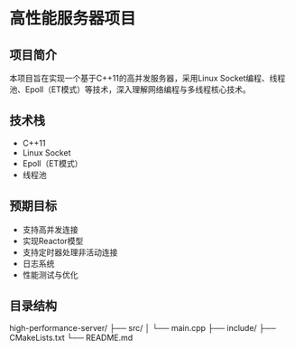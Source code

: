 # 高性能服务器项目

## 项目简介
本项目旨在实现一个基于C++11的高并发服务器，采用Linux Socket编程、线程池、Epoll（ET模式）等技术，深入理解网络编程与多线程核心技术。

## 技术栈
- C++11
- Linux Socket
- Epoll（ET模式）
- 线程池

## 预期目标
- 支持高并发连接
- 实现Reactor模型
- 支持定时器处理非活动连接
- 日志系统
- 性能测试与优化

## 目录结构
high-performance-server/
├── src/
│   └── main.cpp
├── include/
├── CMakeLists.txt
└── README.md